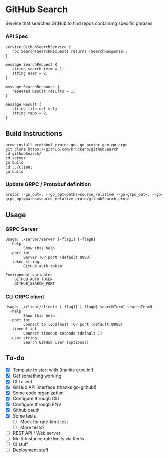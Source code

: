 # GitHub Search

Service that searches GitHub to find repos containing specific phrases

### API Spec

```
service GithubSearchService {
   rpc Search(SearchRequest) returns (SearchResponse);
}

message SearchRequest {
   string search_term = 1;
   string user = 2;
}

message SearchResponse {
   repeated Result results = 1;
}

message Result {
   string file_url = 1;
   string repo = 2;
}
```

## Build Instructions
```
brew install protobuf protoc-gen-go protoc-gen-go-grpc
git clone https://github.com/kruckenb/githubSearch
cd githubSearch/
cd server
go build
cd ../client
go build
```
### Update GRPC / Protobuf definition
```
protoc --go_out=. --go_opt=paths=source_relative --go-grpc_out=. --go-grpc_opt=paths=source_relative proto/githubSearch.proto
```

## Usage
### GRPC Server
```
Usage: ./server/server [-flag1] [-flagN]
  -help
    	Show this help
  -port int
    	Server TCP port (default 8080)
  -token string
    	GitHub auth token

Environment variables
	GITHUB_AUTH_TOKEN
	GITHUB_SEARCH_PORT
```	

### CLI GRPC client
```
Usage: ./client/client: [-flag1] [-flagN] searchTerm1 searchTermN
  -help
    	Show this help
  -port int
    	Connect to localhost TCP port (default 8080)
  -timeout int
    	Connect timeout seconds (default 1)
  -user string
    	Search GitHub user (optional)
```

## To-do
- [X] Template to start with (thanks grpc.io!)
- [X] Get something working
- [X] CLI client
- [X] GitHub API interface (thanks go-github!)
- [X] Some code organization
- [X] Configure through CLI
- [X] Configure through ENV
- [X] Github oauth
- [X] Some tests
  - [ ] Mock for rate-limit test
  - [ ] More tests?
- [ ] REST API / Web server
- [ ] Multi-instance rate limits via Redis
- [ ] CI stuff
- [ ] Deployment stuff
